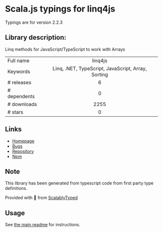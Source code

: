 
# Scala.js typings for linq4js

Typings are for version 2.2.3

## Library description:
Linq methods for JavaScript/TypeScript to work with Arrays

|                    |                 |
| ------------------ | :-------------: |
| Full name          | linq4js |
| Keywords           | Linq, .NET, TypeScript, JavaScript, Array, Sorting |
| # releases         | 6 |
| # dependents       | 0 |
| # downloads        | 2255 |
| # stars            | 0 |

## Links
- [Homepage](https://github.com/morrisjdev/Linq4JS)
- [Bugs](https://github.com/morrisjdev/Linq4JS/issues)
- [Repository](https://github.com/morrisjdev/Linq4JS)
- [Npm](https://www.npmjs.com/package/linq4js)
    


## Note
This library has been generated from typescript code from first party type definitions.

Provided with :purple_heart: from [ScalablyTyped](https://github.com/oyvindberg/ScalablyTyped)

## Usage
See [the main readme](../../readme.md) for instructions.


